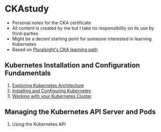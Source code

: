 # CKAstudy

- Personal notes for the CKA certificate
- All content is created by me but I take no responsibility on its use by third-parties
- Might be a decent starting point for someone interested in learning Kubernetes
- Based on [Pluralsight's CKA learning path](https://app.pluralsight.com/paths/certificate/certified-kubernetes-administrator)

## Kubernetes Installation and Configuration Fundamentals
1. [Exploring Kubernetes Architecture](https://github.com/l12f3r/CKAstudy/blob/main/Kubernetes%20Installation%20and%20Configuration%20Fundamentals/01exploringKubernetesArchitecture/README.md)
2. [Installing and Configuring Kubernetes](https://github.com/l12f3r/CKAstudy/blob/main/Kubernetes%20Installation%20and%20Configuration%20Fundamentals/02installingConfiguringK8s/README.md)
3. [Working with your Kubernetes Cluster](https://github.com/l12f3r/CKAstudy/blob/main/Kubernetes%20Installation%20and%20Configuration%20Fundamentals/03workingK8sCluster/README.md)

## Managing the Kubernetes API Server and Pods
1. Using the Kubernetes API
